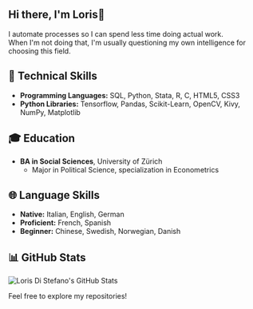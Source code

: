 ## Hi there, I'm Loris👋

I automate processes so I can spend less time doing actual work.  
When I'm not doing that, I'm usually questioning my own intelligence for choosing this field.


## 🚀 Technical Skills
- **Programming Languages:** SQL, Python, Stata, R, C, HTML5, CSS3
- **Python Libraries:** Tensorflow, Pandas, Scikit-Learn, OpenCV, Kivy, NumPy, Matplotlib

## 🎓 Education
- **BA in Social Sciences**, University of Zürich
  - Major in Political Science, specialization in Econometrics

## 🌐 Language Skills
- **Native:** Italian, English, German
- **Proficient:** French, Spanish
- **Beginner:** Chinese, Swedish, Norwegian, Danish

## 📊 GitHub Stats
![Loris Di Stefano's GitHub Stats](https://github-readme-stats.vercel.app/api?username=lodist&show_icons=true&theme=radical)

Feel free to explore my repositories!

